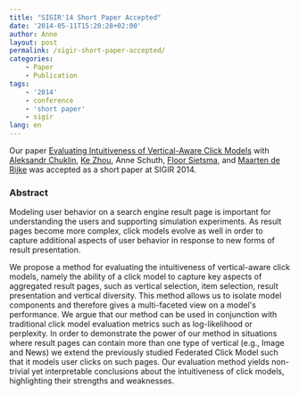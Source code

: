```yaml
---
title: "SIGIR'14 Short Paper Accepted"
date: '2014-05-11T15:20:28+02:00'
author: Anne
layout: post
permalink: /sigir-short-paper-accepted/
categories:
    - Paper
    - Publication
tags:
    - '2014'
    - conference
    - 'short paper'
    - sigir
lang: en
---
```


Our
paper [Evaluating Intuitiveness of Vertical-Aware Click Models](/publications/chuklin2014)
with [Aleksandr Chuklin](http://ch.linkedin.com/in/chuklin), [Ke Zhou](http://www.dcs.gla.ac.uk/~zhouke/), Anne
Schuth, [Floor Sietsma](http://nl.linkedin.com/pub/floor-sietsma/11/3b0/80b),
and [Maarten de Rijke](http://staff.science.uva.nl/~mdr/) was accepted as a short paper at SIGIR 2014.

### Abstract

Modeling user behavior on a search engine result page is important for understanding the users and supporting simulation
experiments. As result pages become more complex, click models evolve as well in order to capture additional aspects of
user behavior in response to new forms of result presentation.

We propose a method for evaluating the intuitiveness of vertical-aware click models, namely the ability of a click model
to capture key aspects of aggregated result pages, such as vertical selection, item selection, result presentation and
vertical diversity. This method allows us to isolate model components and therefore gives a multi-faceted view on a
model's performance. We argue that our method can be used in conjunction with traditional click model evaluation metrics
such as log-likelihood or perplexity. In order to demonstrate the power of our method in situations where result pages
can contain more than one type of vertical (e.g., Image and News) we extend the previously studied Federated Click Model
such that it models user clicks on such pages. Our evaluation method yields non-trivial yet interpretable conclusions
about the intuitiveness of click models, highlighting their strengths and weaknesses.
